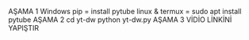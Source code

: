 AŞAMA 1
Windows pip = install pytube
linux & termux = sudo apt install pytube
AŞAMA 2
cd yt-dw
python yt-dw.py
AŞAMA 3 VİDİO LİNKİNİ YAPIŞTIR